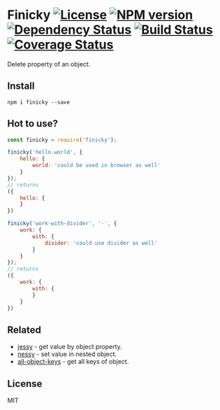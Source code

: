 # Finicky [![License][LicenseIMGURL]][LicenseURL] [![NPM version][NPMIMGURL]][NPMURL] [![Dependency Status][DependencyStatusIMGURL]][DependencyStatusURL] [![Build Status][BuildStatusIMGURL]][BuildStatusURL] [![Coverage Status][CoverageIMGURL]][CoverageURL]

Delete property of an object.

## Install

`npm i finicky --save`

## Hot to use?

```js
const finicky = require('finicky');

finicky('hello.world', {
    hello: {
        world: 'could be used in browser as well'
    }
});
// returns
({
    hello: {
    }
})

finicky('work-with-divider', '-', {
    work: {
        with: {
            divider: 'could use divider as well'
        }
    }
});
// returns
({
    work: {
        with: {
        }
    }
})
```

## Related

- [jessy](https://github.com/coderaiser/jessy "jessy") - get value by object property.
- [nessy](https://github.com/coderaiser/nessy "nessy") - set value in nested object.
- [all-object-keys](https://github.com/coderaiser/all-object-keys "all-object-keys") - get all keys of object.

## License

MIT

[NPMIMGURL]:                https://img.shields.io/npm/v/finicky.svg?style=flat
[BuildStatusIMGURL]:        https://img.shields.io/travis/coderaiser/finicky/master.svg?style=flat
[DependencyStatusIMGURL]:   https://img.shields.io/david/coderaiser/finicky.svg?style=flat
[LicenseIMGURL]:            https://img.shields.io/badge/license-MIT-317BF9.svg?style=flat
[NPMURL]:                   https://npmjs.org/package/finicky "npm"
[BuildStatusURL]:           https://travis-ci.org/coderaiser/finicky  "Build Status"
[DependencyStatusURL]:      https://david-dm.org/coderaiser/finicky "Dependency Status"
[LicenseURL]:               https://tldrlegal.com/license/mit-license "MIT License"

[CoverageURL]:              https://coveralls.io/github/coderaiser/finicky?branch=master
[CoverageIMGURL]:           https://coveralls.io/repos/coderaiser/finicky/badge.svg?branch=master&service=github

